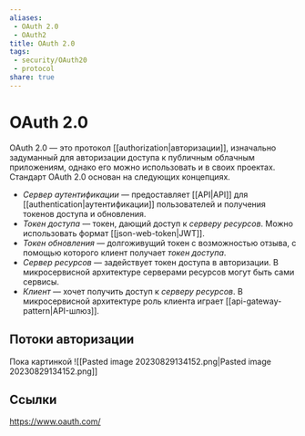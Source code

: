 ```yaml
---
aliases:
 - OAuth 2.0
 - OAuth2
title: OAuth 2.0
tags:
 - security/OAuth20
 - protocol
share: true
---
```

# OAuth 2.0
OAuth 2.0 — это протокол [[authorization|авторизации]], изначально задуманный для авторизации доступа к публичным облачным приложениям, однако его можно использовать и в своих проектах.
Стандарт OAuth 2.0 основан на следующих концепциях.
 - *Сервер аутентификации* — предоставляет [[API|API]] для [[authentication|аутентификации]] пользователей и получения токенов доступа и обновления.
 - *Токен доступа* — токен, дающий доступ к *серверу ресурсов*. Можно использовать формат [[json-web-token|JWT]].
 - *Токен обновления* — долгоживущий токен с возможностью отзыва, с помощью которого клиент получает *токен доступа*.
 - *Сервер ресурсов* — задействует токен доступа в авторизации. В микросервисной архитектуре серверами ресурсов могут быть сами сервисы.
 - *Клиент* — хочет получить доступ к *серверу ресурсов*. В микросервисной архитектуре роль клиента играет [[api-gateway-pattern|API-шлюз]].

## Потоки авторизации
Пока картинкой
![[Pasted image 20230829134152.png|Pasted image 20230829134152.png]]
## Ссылки
https://www.oauth.com/

